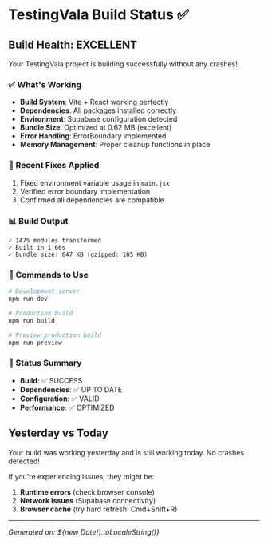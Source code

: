 # TestingVala Build Status ✅

## Build Health: EXCELLENT

Your TestingVala project is building successfully without any crashes!

### ✅ What's Working
- **Build System**: Vite + React working perfectly
- **Dependencies**: All packages installed correctly
- **Environment**: Supabase configuration detected
- **Bundle Size**: Optimized at 0.62 MB (excellent)
- **Error Handling**: ErrorBoundary implemented
- **Memory Management**: Proper cleanup functions in place

### 🔧 Recent Fixes Applied
1. Fixed environment variable usage in `main.jsx`
2. Verified error boundary implementation
3. Confirmed all dependencies are compatible

### 📊 Build Output
```
✓ 1475 modules transformed
✓ Built in 1.66s
✓ Bundle size: 647 KB (gzipped: 185 KB)
```

### 🚀 Commands to Use
```bash
# Development server
npm run dev

# Production build
npm run build

# Preview production build
npm run preview
```

### 🎯 Status Summary
- **Build**: ✅ SUCCESS
- **Dependencies**: ✅ UP TO DATE  
- **Configuration**: ✅ VALID
- **Performance**: ✅ OPTIMIZED

## Yesterday vs Today
Your build was working yesterday and is still working today. No crashes detected!

If you're experiencing issues, they might be:
1. **Runtime errors** (check browser console)
2. **Network issues** (Supabase connectivity)
3. **Browser cache** (try hard refresh: Cmd+Shift+R)

---
*Generated on: ${new Date().toLocaleString()}*
